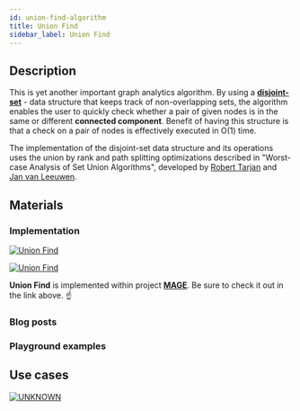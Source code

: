 ```yaml
---
id: union-find-algorithm
title: Union Find
sidebar_label: Union Find
---
```


## Description

This is yet another important graph analytics algorithm. By using a [**disjoint-set**](https://en.wikipedia.org/wiki/Disjoint-set_data_structure) - data structure that keeps track of non-overlapping sets, the algorithm enables the user to quickly check whether a pair of given nodes is in the same or different **connected component**. Benefit of having this structure is that a check on a pair of nodes is effectively executed in O(1) time.

The implementation of the disjoint-set data structure and its operations uses the union by rank and path splitting optimizations described in "Worst-case Analysis of Set Union Algorithms", developed by [Robert Tarjan](https://en.wikipedia.org/wiki/Robert_Tarjan) and [Jan van Leeuwen](https://en.wikipedia.org/wiki/Jan_van_Leeuwen).

## Materials

### Implementation

[![Union Find](https://img.shields.io/badge/Union_Find-Implementation-FB6E00?style=for-the-badge&logo=github&logoColor=white)](/mage/query-modules/cpp/union-find)

[![Union Find](https://img.shields.io/badge/Union_Find-Documentation-FCC624?style=for-the-badge&logo=cplusplus&logoColor=white)](/mage/query-modules/cpp/union-find)

**Union Find** is implemented within project [**MAGE**](https://github.com/memgraph/mage). Be sure to check it out in the link above. :point_up:


### Blog posts

### Playground examples

## Use cases

[![UNKNOWN](https://img.shields.io/badge/UNKNOWN-Application-8A477F?style=for-the-badge)](/mage/query-modules/python/node-similarity)

